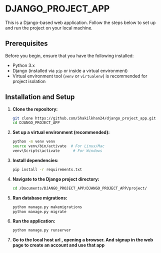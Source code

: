 # DJANGO_PROJECT_APP

This is a Django-based web application. Follow the steps below to set up and run the project on your local machine.

## Prerequisites

Before you begin, ensure that you have the following installed:

- Python 3.x
- Django (installed via `pip` or inside a virtual environment)
- Virtual environment tool (`venv` or `virtualenv`) is recommended for project isolation

## Installation and Setup

1. **Clone the repository:**

   ```bash
   git clone https://github.com/Shakilkhan24/django_project_app.git
   cd DJANGO_PROJECT_APP
   ```
2. **Set up a virtual environment (recommended):**
   ```bash
   python -m venv venv
   source venv/bin/activate  # For Linux/Mac
   venv\Scripts\activate      # For Windows
   ```
3. **Install dependencies:**
   ```bash
   pip install -r requirements.txt
   ```
4. **Navigate to the Django project directory:**
   ```bash
   cd /Documents/DJANGO_PROJECT_APP/DJANGO_PROJECT_APP/project/
   ```
5. **Run database migrations:**
   ```bash
   python manage.py makemigrations
   python manage.py migrate
   ```
6. **Run the application:**
   ```bash
   python manage.py runserver
   ```
7. **Go to the local host url , opening a browser. And signup in the web page to create an account and use that app**
   
     
   
